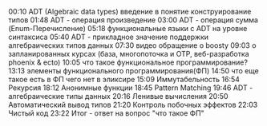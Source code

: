 00:10 ADT (Algebraic data types) введение в понятие конструирование типов
01:48 ADT - операция произведение
03:00 ADT - операция сумма (Enum-Перечисление)
05:18 функциональные языки с ADT на уровне синтаксиса
05:40 ADT - прикладное значение поддержки алгебраических типов данных
07:30 видео обращение о boosty
09:03 о запланированных курсах (база, многопоточка и OTP, веб-разработка phoenix & ecto)
10:05 что такое функциональное программирование?
13:13 элементы функционального программирования(ФП)
14:50 что еще такое есть в ФП чего нет в эликсире
15:09 Иммутабельность
16:54 Рекурсия
18:12 Анонимные функции
18:45 Pattern Matching
19:46 ADT - алгебраические типы данных
20:16 Ленивые вычисления
20:50 Автоматический вывод типов
21:20 Контроль побочных эффектов
22:03 Чистый код
23:22 Итог - ответ на вопрос "что такое ФП"


